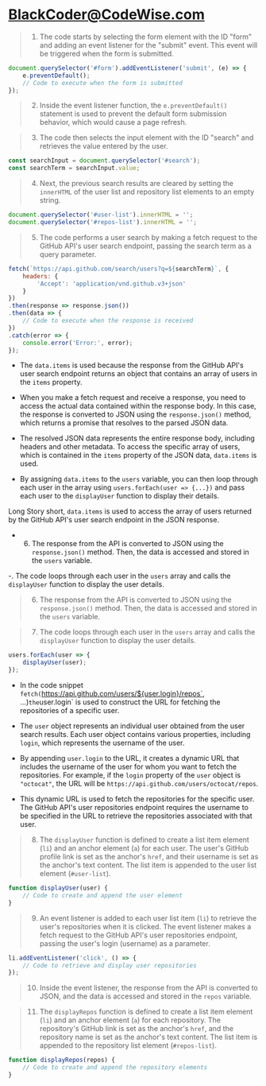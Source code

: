 # BlackCoder@CodeWise.com




> 1. The code starts by selecting the form element with the ID "form" and adding an event listener for the "submit" event. This event will be triggered when the form is submitted.
```javascript
document.querySelector('#form').addEventListener('submit', (e) => {
    e.preventDefault();
    // Code to execute when the form is submitted
});
```

> 2. Inside the event listener function, the `e.preventDefault()` statement is used to prevent the default form submission behavior, which would cause a page refresh.

> 3. The code then selects the input element with the ID "search" and retrieves the value entered by the user.
```javascript
const searchInput = document.querySelector('#search');
const searchTerm = searchInput.value;
```

> 4. Next, the previous search results are cleared by setting the `innerHTML` of the user list and repository list elements to an empty string.
```javascript
document.querySelector('#user-list').innerHTML = '';
document.querySelector('#repos-list').innerHTML = '';
```

> 5. The code performs a user search by making a fetch request to the GitHub API's user search endpoint, passing the search term as a query parameter.
```javascript
fetch(`https://api.github.com/search/users?q=${searchTerm}`, {
    headers: {
        'Accept': 'application/vnd.github.v3+json'
    }
})
.then(response => response.json())
.then(data => {
    // Code to execute when the response is received
})
.catch(error => {
    console.error('Error:', error);
});
```

- The `data.items` is used because the response from the GitHub API's user search endpoint returns an object that contains an array of users in the `items` property. 

- When you make a fetch request and receive a response, you need to access the actual data contained within the response body. In this case, the response is converted to JSON using the `response.json()` method, which returns a promise that resolves to the parsed JSON data.

- The resolved JSON data represents the entire response body, including headers and other metadata. To access the specific array of users, which is contained in the `items` property of the JSON data, `data.items` is used.

- By assigning `data.items` to the `users` variable, you can then loop through each user in the array using `users.forEach(user => {...})` and pass each user to the `displayUser` function to display their details.

 Long Story short, `data.items` is used to access the array of users returned by the GitHub API's user search endpoint in the JSON response.


- 6. The response from the API is converted to JSON using the `response.json()` method. Then, the data is accessed and stored in the `users` variable.

 -. The code loops through each user in the `users` array and calls the `displayUser` function to display the user details.


> 6. The response from the API is converted to JSON using the `response.json()` method. Then, the data is accessed and stored in the `users` variable.

> 7. The code loops through each user in the `users` array and calls the `displayUser` function to display the user details.
```javascript
users.forEach(user => {
    displayUser(user);
});
```
- In the code snippet `fetch(`https://api.github.com/users/${user.login}/repos`, ...)` the `user.login` is used to construct the URL for fetching the repositories of a specific user.

- The `user` object represents an individual user obtained from the user search results. Each user object contains various properties, including `login`, which represents the username of the user.

- By appending `user.login` to the URL, it creates a dynamic URL that includes the username of the user for whom you want to fetch the repositories. For example, if the `login` property of the `user` object is `"octocat"`, the URL will be `https://api.github.com/users/octocat/repos`.

- This dynamic URL is used to fetch the repositories for the specific user. The GitHub API's user repositories endpoint requires the username to be specified in the URL to retrieve the repositories associated with that user.

> 8. The `displayUser` function is defined to create a list item element (`li`) and an anchor element (`a`) for each user. The user's GitHub profile link is set as the anchor's `href`, and their username is set as the anchor's text content. The list item is appended to the user list element (`#user-list`).
```javascript
function displayUser(user) {
    // Code to create and append the user element
}
```

> 9. An event listener is added to each user list item (`li`) to retrieve the user's repositories when it is clicked. The event listener makes a fetch request to the GitHub API's user repositories endpoint, passing the user's login (username) as a parameter.
```javascript
li.addEventListener('click', () => {
    // Code to retrieve and display user repositories
});
```

> 10. Inside the event listener, the response from the API is converted to JSON, and the data is accessed and stored in the `repos` variable.

> 11. The `displayRepos` function is defined to create a list item element (`li`) and an anchor element (`a`) for each repository. The repository's GitHub link is set as the anchor's `href`, and the repository name is set as the anchor's text content. The list item is appended to the repository list element (`#repos-list`).
```javascript
function displayRepos(repos) {
    // Code to create and append the repository elements
}
```


